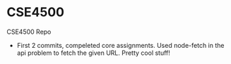 # CSE4500
CSE4500 Repo

- First 2 commits, compeleted core assignments. Used node-fetch in the api problem to fetch the given URL. Pretty cool stuff!
